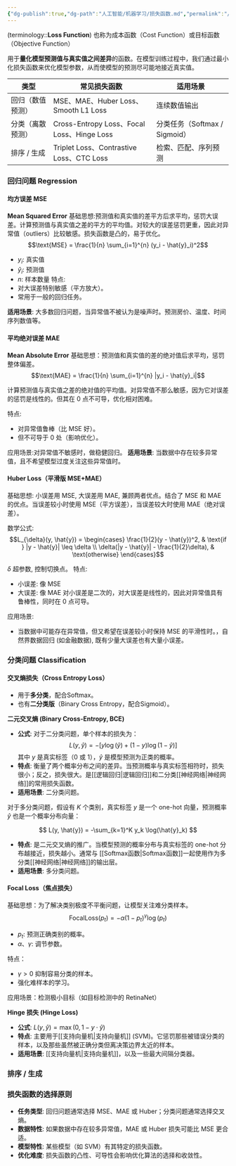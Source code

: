 ```yaml
---
{"dg-publish":true,"dg-path":"人工智能/机器学习/损失函数.md","permalink":"/人工智能/机器学习/损失函数/","dgPassFrontmatter":true,"noteIcon":"","created":"2025-04-29T00:13:49.617+08:00","updated":"2025-08-30T17:31:18.639+08:00"}
---
```



(terminology::**Loss Function**)
也称为成本函数（Cost Function）或目标函数（Objective Function）

用于**量化模型预测值与真实值之间差异**的函数。在模型训练过程中，我们通过最小化损失函数来优化模型参数，从而使模型的预测尽可能地接近真实值。

| 类型       | 常见损失函数                                   | 适用场景                    |
| -------- | ---------------------------------------- | ----------------------- |
| 回归（数值预测） | MSE、MAE、Huber Loss、Smooth L1 Loss        | 连续数值输出                  |
| 分类（离散预测） | Cross-Entropy Loss、Focal Loss、Hinge Loss | 分类任务（Softmax / Sigmoid） |
| 排序 / 生成  | Triplet Loss、Contrastive Loss、CTC Loss   | 检索、匹配、序列预测              |

### 回归问题 Regression
#### 均方误差 MSE 
**Mean Squared Error** 
基础思想:预测值和真实值的差平方后求平均，惩罚大误差。计算预测值与真实值之差的平方的平均值。对较大的误差惩罚更重，因此对异常值（outliers）比较敏感。损失函数是凸的，易于优化。
$$\text{MSE} = \frac{1}{n} \sum_{i=1}^{n} (y_i - \hat{y}_i)^2$$

- $y_i$: 真实值
- $\hat{y}_i$: 预测值
- $n$: 样本数量
特点:
- 对大误差特别敏感（平方放大）。
- 常用于一般的回归任务。

**适用场景**: 大多数回归问题，当异常值不被认为是噪声时。预测房价、温度、时间序列数值等。


#### 平均绝对误差 MAE
**Mean Absolute Error**
基础思想：预测值和真实值的差的绝对值后求平均，惩罚整体偏差。
$$\text{MAE} = \frac{1}{n} \sum_{i=1}^{n} |y_i - \hat{y}_i|$$

计算预测值与真实值之差的绝对值的平均值。对异常值不那么敏感，因为它对误差的惩罚是线性的。但其在 0 点不可导，优化相对困难。


特点:
- 对异常值鲁棒（比 MSE 好）。
- 但不可导于 0 处（影响优化）。

应用场景:对异常值不敏感时，做稳健回归。
**适用场景**: 当数据中存在较多异常值，且不希望模型过度关注这些异常值时。
####  Huber Loss（平滑版 MSE+MAE）
基础思想:
小误差用 MSE, 大误差用 MAE, 兼顾两者优点。结合了 MSE 和 MAE 的优点。当误差较小时使用 MSE（平方误差），当误差较大时使用 MAE（绝对误差）。


数学公式:
$$L_{\delta}(y, \hat{y}) = \begin{cases}
\frac{1}{2}(y - \hat{y})^2, & \text{if } |y - \hat{y}| \leq \delta \\
\delta(|y - \hat{y}| - \frac{1}{2}\delta), & \text{otherwise}
\end{cases}$$

$\delta$ 超参数, 控制切换点。
特点:
- 小误差: 像 MSE
- 大误差: 像 MAE
 对小误差是二次的，对大误差是线性的，因此对异常值具有鲁棒性，同时在 0 点可导。


应用场景:
- 当数据中可能存在异常值，但又希望在误差较小时保持 MSE 的平滑性时。，自然界数据回归 (如金融数据), 既有少量大误差也有大量小误差。
### 分类问题 Classification
#### 交叉熵损失（Cross Entropy Loss）
- 用于**多分类**，配合Softmax。
- 也有**二分类版**（Binary Cross Entropy，配合Sigmoid）。

**二元交叉熵 (Binary Cross-Entropy, BCE)**
- **公式**: 对于二分类问题，单个样本的损失为：
	$$ L(y, \hat{y}) = -[y \log(\hat{y}) + (1 - y) \log(1 - \hat{y})] $$
	其中 $y$ 是真实标签（0 或 1），$\hat{y}$ 是模型预测为正类的概率。
- **特点**: 衡量了两个概率分布之间的差异。当预测概率与真实标签相符时，损失很小；反之，损失很大。是[[逻辑回归\|逻辑回归]]和二分类[[神经网络\|神经网络]]的常用损失函数。
- **适用场景**: 二分类问题。

对于多分类问题，假设有 $K$ 个类别，真实标签 $y$ 是一个 one-hot 向量，预测概率 $\hat{y}$ 也是一个概率分布向量：

$$ L(y, \hat{y}) = -\sum_{k=1}^K y_k \log(\hat{y}_k) $$
- **特点**: 是二元交叉熵的推广。当模型预测的概率分布与真实标签的 one-hot 分布越接近，损失越小。通常与 [[Softmax函数\|Softmax函数]]一起使用作为多分类[[神经网络\|神经网络]]的输出层。
- **适用场景**: 多分类问题。


#### Focal Loss（焦点损失）
基础思想：为了解决类别极度不平衡问题，让模型关注难分类样本。
$$\text{FocalLoss}(p_t) = -\alpha(1 - p_t)^{\gamma} \log(p_t)$$
- $p_t$: 预测正确类别的概率。
- $\alpha$、$\gamma$: 调节参数。

特点：
- $\gamma > 0$ 抑制容易分类的样本。
- 强化难样本的学习。

应用场景：检测极小目标（如目标检测中的 RetinaNet）


**Hinge 损失 (Hinge Loss)**
- **公式**: $L(y, \hat{y}) = \max(0, 1 - y \cdot \hat{y})$
- **特点**: 主要用于[[支持向量机\|支持向量机]] (SVM)。它惩罚那些被错误分类的样本，以及那些虽然被正确分类但离决策边界太近的样本。
- **适用场景**: [[支持向量机\|支持向量机]]，以及一些最大间隔分类器。

### 排序 / 生成


### 损失函数的选择原则

-   **任务类型**: 回归问题通常选择 MSE、MAE 或 Huber；分类问题通常选择交叉熵。
-   **数据特性**: 如果数据中存在较多异常值，MAE 或 Huber 损失可能比 MSE 更合适。
-   **模型特性**: 某些模型（如 SVM）有其特定的损失函数。
-   **优化难度**: 损失函数的凸性、可导性会影响优化算法的选择和收敛性。